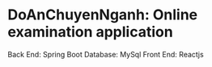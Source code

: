 # DoAnChuyenNganh: Online examination application
Back End: Spring Boot
Database: MySql
Front End: Reactjs
